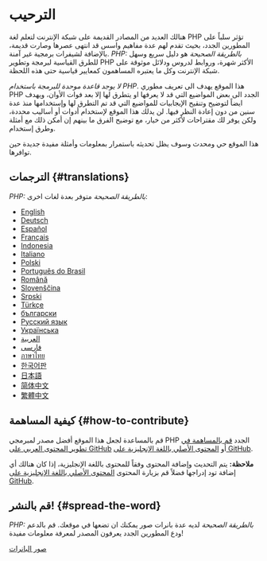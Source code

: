 # الترحيب

هنالك العديد من المصادر القديمة على شبكة الإنترنت لتعلم لغة PHP تؤثر سلباً على المطورين الجدد،
بحيث تقدم لهم عدة مفاهيم واسس قد انتهى عصرها وصارت قديمة، بالإضافة لشيفرات برمجية غير آمنة.
_PHP: بالطريقة الصحيحة_ هو دليل سريع وسهل للطرق القياسية لبرمجة وتطوير PHP الأكثر شهرة،
وروابط لدروس ودلائل موثوقة على شبكة الإنترنت وكل ما يعتبره المساهمون كمعايير قياسية
حتى هذه اللحظة.

_لا يوجد قاعدة موحدة للبرمجة باستخدام PHP_. هذا الموقع يهدف الى تعريف مطوري PHP الجدد الى بعض
المواضيع التي قد لا يعرفها او يتطرق لها إلا بعد فوات الأوان، ويهدف ايضاً لتوضيح وتنقيح الإيجابيات
 للمواضيع التي قد تم التطرق لها وإستخدامها منذ عدة سنين من دون إعادة النظر فيها.
 لن يدلك هذا الموقع لإستخدام أدوات أو أساليب محددة، ولكن يوفر لك مقتراحات لأكثر من خيار،
مع توضيح الفرق ما بينهم إن أمكن ذلك مع أمثلة وطرق إستخدام.

هذا الموقع حي ومحدث وسوف يظل تحديثه باستمرار بمعلومات وأمثلة مفيدة جديدة حين توافرها.

## الترجمات {#translations}

_PHP: بالطريقة الصحيحة_ متوفر بعدة لغات اخرى:

* [English](http://www.phptherightway.com)
* [Deutsch](http://rwetzlmayr.github.io/php-the-right-way)
* [Español](http://phpdevenezuela.github.io/php-the-right-way)
* [Français](http://eilgin.github.io/php-the-right-way/)
* [Indonesia](http://id.phptherightway.com)
* [Italiano](http://it.phptherightway.com)
* [Polski](http://pl.phptherightway.com)
* [Português do Brasil](http://br.phptherightway.com)
* [Română](https://bgui.github.io/php-the-right-way/)
* [Slovenščina](http://sl.phptherightway.com)
* [Srpski](http://phpsrbija.github.io/php-the-right-way/)
* [Türkçe](http://hkulekci.github.io/php-the-right-way/)
* [български](http://bg.phptherightway.com)
* [Русский язык](http://getjump.github.io/ru-php-the-right-way)
* [Українська](http://iflista.github.com/php-the-right-way)
* [العربية](https://adaroobi.github.io/php-the-right-way/)
* [فارسى](http://novid.github.io/php-the-right-way/)
* [ภาษาไทย](https://apzentral.github.io/php-the-right-way/)
* [한국어판](http://modernpug.github.io/php-the-right-way)
* [日本語](http://ja.phptherightway.com)
* [简体中文](http://laravel-china.github.io/php-the-right-way/)
* [繁體中文](http://laravel-taiwan.github.io/php-the-right-way)

## كيفية المساهمة {#how-to-contribute}

قم بالمساعدة لجعل هذا الموقع أفضل مصدر لمبرمجي PHP الجدد [قم بالمساهمة في تطوير المحتوى العربي على GitHub][1]
أو [المحتوى الأصلي باللغة الإنجليزية على GitHub][3].

__ملاحظة:__ يتم التحديث وإضافة المحتوى وفقاً للمحتوى باللغة الإنجليزية، إذا كان هنالك أي إضافة تود إدراجها فضلاً قم بزيارة
المحتوى [المحتوى الأصلي باللغة الإنجليزية على GitHub][3].

## قم بالنشر! {#spread-the-word}

_PHP: بالطريقة الصحيحة_ لديه عدة بانرات صور يمكنك ان تضعها في موقعك. قم بالدعم ودع المطورين الجدد يعرفون المصدر
لمعرفة معلومات مفيدة!

[صور البانرات][2]

[1]: https://github.com/adaroobi/php-the-right-way/tree/gh-pages
[2]: banners.html
[3]: https://github.com/codeguy/php-the-right-way/tree/gh-pages
